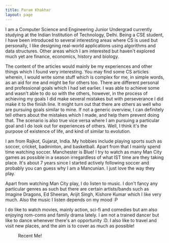 ```yaml
---
title: Param Khakhar
layout: page
---
```


I am a Computer Science and Engineering Junior Undergrad currently studying at the Indian Institution of Technology, Delhi. Being a CSE student, I have been introduced to several interesting areas where CS is used but personally, I like designing real-world applications using algorithms and data structures. Other areas which I am interested but haven't explored much yet are finance, economics, history and biology.

The content of the articles would mainly be my experiences and other things which I found very interesting. You may find some CS articles wherein, I would write some stuff which is complex for me, in simple words, as an aid for me and might be for others too. There are different personal and professional goals which I had set earlier. I was able to achieve some and wasn't able to do so with the others, however, in the process of achieving my goals I did make several mistakes but with perseverance I did make it to the finish line. It might turn out that there are others as well who are pursuing goals similar to mine. If not a generic overview, I can definitely tell others about the mistakes which I made, and help them prevent doing that. The scenario is also true vice versa where I am pursuing a particular goal and I do look out for experiences of others. Well, I think it's the purpose of existence of life, and kind of similar to evolution. 

I am from Rajkot, Gujarat, India. My hobbies include playing sports such as soccer, cricket, badminton, and basketball. Apart from that I mainly spend time watching soccer. Manchester is Blue! I try to watch as many Man City games as possible in a season irregardless of what IST time are they taking place. It's about 7 years since I started actively following soccer and probably you can guess why I am a Mancunian. I just love the way they play. 

Apart from watching Man City play, I do listen to music. I don't fancy any particular genres as such but there are certain artists/bands such as Imagine Dragons, Ed Sheeran, Arijit Singh, Kishore Kumar which I like very much. Also the music I listen depends on my mood :P

I do like to watch movies, mainly action, sci-fi and comedies but am also enjoying rom-coms and family drama lately. I am not a trained dancer but like to dance whenever there's an opportunity :D. I also like to travel and visit new places, and the aim is to cover as much as possible!

<figure class="align-center">
  <a href="#"><img src="{{ '/images/IMG_20211227_133725.jpg' | absolute_url }}" alt=""></a>
  <figcaption>Recent Me!</figcaption>
</figure> 
